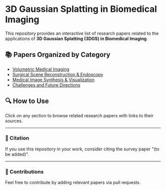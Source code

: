 # 3D Gaussian Splatting in Biomedical Imaging

This repository provides an interactive list of research papers related to the applications of **3D Gaussian Splatting (3DGS) in Biomedical Imaging**.

## 📚 Papers Organized by Category
- [Volumetric Medical Imaging](papers/volumetric_imaging.md)
- [Surgical Scene Reconstruction & Endoscopy](papers/surgical_reconstruction.md)
- [Medical Image Synthesis & Visualization](papers/image_synthesis.md)
- [Challenges and Future Directions](papers/challenges_future.md)

## 🔍 How to Use
Click on any section to browse related research papers with links to their sources.

---

### 📝 Citation
If you use this repository in your work, consider citing the survey paper "(to be added)".

---

### 📢 Contributions
Feel free to contribute by adding relevant papers via pull requests.
